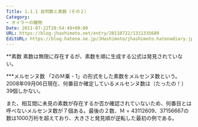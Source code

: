 ```yaml
---
Title: 1.1.1 自然数と素数（その２）
Category:
- オイラーの贈物
Date: 2011-07-22T20:54:49+09:00
URL: https://blog.jhashimoto.net/entry/20110722/1311335689
EditURL: https://blog.hatena.ne.jp/JHashimoto/jhashimoto.hatenadiary.jp/atom/entry/12921228815717257460
---
```


**素数
素数は無限に存在するが、素数を順に生成する公式は発見されていない。

***メルセンヌ数
「2のＭ乗 - 1」の形式をした素数をメルセンヌ数という。2008年09月06日現在、何番目か確定しているメルセンヌ数は（たったの！）39個しかない。

また、相互間に未見の素数が存在するか否か確認されていないため、何番目とは呼べないメルセンヌ数が７個ある。最後の２数、Ｍ = 43112609、37156667の数は1000万桁を超えており、大きさと発見順が逆転した最初の例である。
